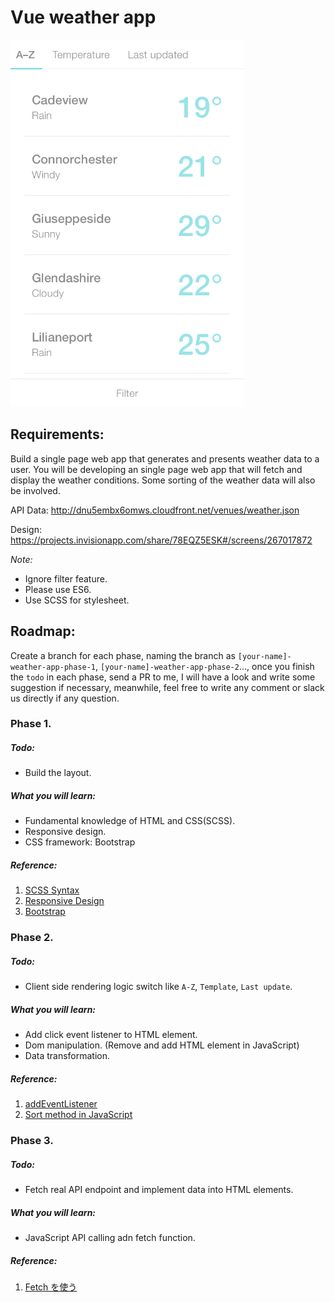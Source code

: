 # Vue weather app

![alt text](./src/assets/mockup.png)

## Requirements:

Build a single page web app that generates and presents weather data to a user.
You will be developing an single page web app that will fetch and display the weather conditions.
Some sorting of the weather data will also be involved.

API Data:
http://dnu5embx6omws.cloudfront.net/venues/weather.json

Design:
https://projects.invisionapp.com/share/78EQZ5ESK#/screens/267017872

_Note:_

-   Ignore filter feature.
-   Please use ES6.
-   Use SCSS for stylesheet.


## Roadmap:

Create a branch for each phase, naming the branch as `[your-name]-weather-app-phase-1`, `[your-name]-weather-app-phase-2`..., once you finish the `todo` in each phase, send a PR to me, I will have a look and write some suggestion if necessary, meanwhile, feel free to write any comment or slack us directly if any question.

### Phase 1.

##### Todo:

-   Build the layout.

##### What you will learn:

-   Fundamental knowledge of HTML and CSS(SCSS).
-   Responsive design.
-   CSS framework: Bootstrap

##### Reference:

1. [SCSS Syntax](https://sass-lang.com/guide)
2. [Responsive Design](https://www.youtube.com/watch?v=ZYV6dYtz4HA)
3. [Bootstrap](https://getbootstrap.com/docs/4.3/getting-started/introduction/)

### Phase 2.

##### Todo:

-   Client side rendering logic switch like `A-Z`, `Template`, `Last update`.

##### What you will learn:

-   Add click event listener to HTML element.
-   Dom manipulation. (Remove and add HTML element in JavaScript)
-   Data transformation.

##### Reference:

1. [addEventListener](https://developer.mozilla.org/ja/docs/Web/API/EventTarget/addEventListener)
2. [Sort method in JavaScript](https://developer.mozilla.org/ja/docs/Web/JavaScript/Reference/Global_Objects/Array/sort)

### Phase 3.

##### Todo:

-   Fetch real API endpoint and implement data into HTML elements.

##### What you will learn:

-   JavaScript API calling adn fetch function.

##### Reference:

1. [Fetch を使う
   ](https://developer.mozilla.org/ja/docs/Web/API/Fetch_API/Using_Fetch)
